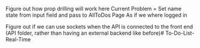 Figure out how prop drilling will work here
    Current Problem =
        Set name state from input field and pass to AllToDos Page
        As if we where logged in

Figure out if we can use sockets when the API is connected to the front end 
    (API folder, rather than having an external backend like before)# To-Do-List-Real-Time
